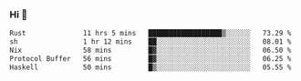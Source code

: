 ### Hi 👋

<!--START_SECTION:waka-->

```txt
Rust              11 hrs 5 mins   ██████████████████▒░░░░░░   73.29 %
sh                1 hr 12 mins    ██░░░░░░░░░░░░░░░░░░░░░░░   08.01 %
Nix               58 mins         █▓░░░░░░░░░░░░░░░░░░░░░░░   06.50 %
Protocol Buffer   56 mins         █▓░░░░░░░░░░░░░░░░░░░░░░░   06.25 %
Haskell           50 mins         █▒░░░░░░░░░░░░░░░░░░░░░░░   05.55 %
```

<!--END_SECTION:waka-->
